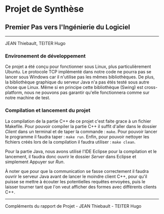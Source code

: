 # Projet de Synthèse

## Premier Pas vers l'Ingénierie du Logiciel

---

JEAN Thiebault, TEITER Hugo

### Environement de développement

Ce projet a été conçu pour fonctionner sous Linux, plus particulièrement Ubuntu.
Le protocole TCP implémenté dans notre code ne pourra pas se lancer sous Windows car il n'utilise pas les mêmes bibliothèques.
De plus, la bibliothèque graphique du serveur Java n'a pas étés testé sous autre chose que Linux. 
Même si en principe cette bibliothèque (Swing) est cross-platform, nous ne pouvons pas garantir qu'elle fonctionnera comme sur notre machine de test.

### Compilation et lancement du projet

La compilation de la partie C++ de ce projet c'est faite grace à un fichier Makefile. 
Pour pouvoir compiler la partie C++ il suffit d'aller dans le dossier *Client* dans un terminal et de taper la commande : ```make```.
Pour pouvoir lancer le programme il faudra taper : ```make run```.
Enfin, pour pouvoir nettoyer les fichiers créés lors de la compilation il faudra utiliser : ```make clean```.

Pour la partie Java, nous avons utilisé l'IDE Eclipse pour la compilation et le lancement, il faudra donc ouvrir le dossier *Server* dans Eclipse et simplement Appuyer sur *Run*.

À noter que pour que la communication se fasse correctement il faudra ouvrir le serveur Java avant de lancer le moindre client C++, pour qu'il puisse se mettre à écouter les potentielles requêtes envoyées, puis le laisser tourner tant que l'on veut afficher des formes avec différents clients C++.

---

Compléments du rapport de Projet - JEAN Thiebault - TEITER Hugo
